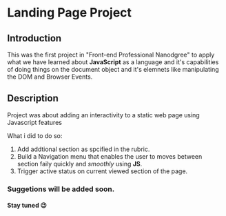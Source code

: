 # Landing Page Project

## Introduction 

This was the first project in "Front-end Professional Nanodgree" to apply what we have learned about __JavaScript__ as a language and it's capabilities of doing things on the document object and it's elemnets like manipulating the DOM and Browser Events.


## Description 

Project was about adding an interactivity to a static web page using Javascript features

What i did to do so:

1. Add addtional section as spcified in the rubric.
2. Build a Navigation menu that enables the user to moves between section faily quickly and _smoothly_ using __JS__.
3. Trigger active status on current viewed section of the page.

### Suggetions will be added soon.
#### Stay tuned 😉
